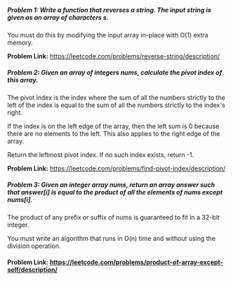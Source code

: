 ##### **Problem 1:** Write a function that reverses a string. The input string is given as an array of characters s.

You must do this by modifying the input array in-place with O(1) extra memory.

**Problem Link:** https://leetcode.com/problems/reverse-string/description/




##### **Problem 2:** Given an array of integers nums, calculate the pivot index of this array.

The pivot index is the index where the sum of all the numbers strictly to the left of the index is equal to the sum of all the numbers strictly to the index's right.

If the index is on the left edge of the array, then the left sum is 0 because there are no elements to the left. This also applies to the right edge of the array.

Return the leftmost pivot index. If no such index exists, return -1.

**Problem Link:** https://leetcode.com/problems/find-pivot-index/description/



##### **Problem 3:** Given an integer array nums, return an array answer such that answer[i] is equal to the product of all the elements of nums except nums[i].

The product of any prefix or suffix of nums is guaranteed to fit in a 32-bit integer.

You must write an algorithm that runs in O(n) time and without using the division operation.

#### **Problem Link:** https://leetcode.com/problems/product-of-array-except-self/description/
